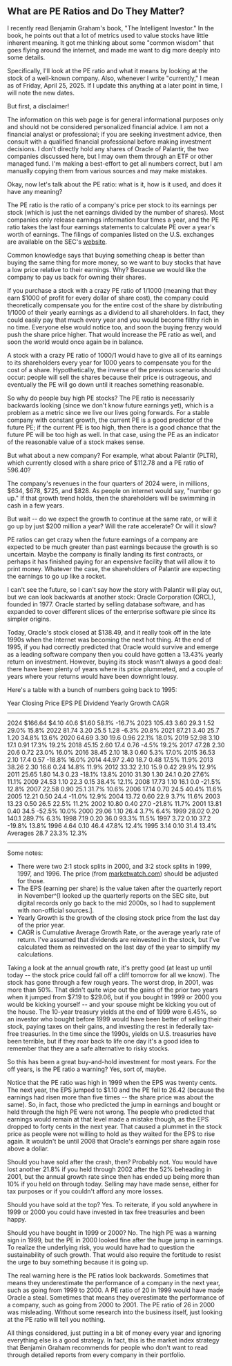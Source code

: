 What are PE Ratios and Do They Matter?
--------------------------------------

I recently read Benjamin Graham's book, "The Intelligent Investor."
In the book, he points out that a lot of metrics used to value stocks have little inherent meaning.
It got me thinking about some "common wisdom" that goes flying around the internet, and made me want to dig more deeply into some details.

Specifically, I'll look at the PE ratio and what it means by looking at the stock of a well-known company.
Also, whenever I write "currently," I mean as of Friday, April 25, 2025. If I update this anything at a later point in time, I will note the new dates.

But first, a disclaimer!

The information on this web page is for general informational purposes only and should not be considered personalized financial advice.
I am not a financial analyst or professional; if you are seeking investment advice, then consult with a qualified financial professional before making investment decisions.
I don't directly hold any shares of Oracle of Palantir, the two companies discussed here, but I may own them through an ETF or other managed fund.
I'm making a best-effort to get all numbers correct, but I am manually copying them from various sources and may make mistakes.

Okay, now let's talk about the PE ratio: what is it, how is it used, and does it have any meaning?

The PE ratio is the ratio of a company's price per stock to its earnings per stock (which is just the net earnings divided by the number of shares).
Most companies only release earnings information four times a year, and the PE ratio takes the last four earnings statements to calculate PE over a year's worth of earnings.
The filings of companies listed on the U.S. exchanges are available on the SEC's [website](https://www.sec.gov/search-filings).

Common knowledge says that buying something cheap is better than buying the same thing for more money, so we want to buy stocks that have a low price relative to their earnings.
Why?
Because we would like the company to pay us back for owning their shares.

If you purchase a stock with a crazy PE ratio of 1/1000 (meaning that they earn \$1000 of profit for every dollar of share cost), the company could theoretically compensate you for the entire cost of the share by distributing 1/1000 of their yearly earnings as a dividend to all shareholders. In fact, they could easily pay that much every year and you would become filthy rich in no time.
Everyone else would notice too, and soon the buying frenzy would push the share price higher.
That would increase the PE ratio as well, and soon the world would once again be in balance.

A stock with a crazy PE ratio of 1000/1 would have to give all of its earnings to its shareholders every year for 1000 years to compensate you for the cost of a share.
Hypothetically, the inverse of the previous scenario should occur: people will sell the shares because their price is outrageous, and eventually the PE will go down until it reaches something reasonable.

So why do people buy high PE stocks?
The PE ratio is necessarily backwards looking (since we don't know future earnings yet), which is a problem as a metric since we live our lives going forwards.
For a stable company with constant growth, the current PE is a good predictor of the future PE; if the current PE is too high, then there is a good chance that the future PE will be too high as well.
In that case, using the PE as an indicator of the reasonable value of a stock makes sense.

But what about a new company?
For example, what about Palantir (PLTR), which currently closed with a share price of \$112.78 and a PE ratio of 596.40?

The company's revenues in the four quarters of 2024 were, in millions, \$634, \$678, \$725, and \$828.
As people on internet would say, "number go up." If that growth trend holds, then the shareholders will be swimming in cash in a few years.

But wait -- do we expect the growth to continue at the same rate, or will it go up by just \$200 million a year?
Will the rate accelerate? Or will it slow?

PE ratios can get crazy when the future earnings of a company are expected to be much greater than past earnings because the growth is so uncertain.
Maybe the company is finally landing its first contracts, or perhaps it has finished paying for an expensive facility that will allow it to print money.
Whatever the case, the shareholders of Palantir are expecting the earnings to go up like a rocket.

I can't see the future, so I can't say how the story with Palantir will play out, but we can look backwards at another stock: Oracle Corporation (ORCL), founded in 1977.
Oracle started by selling database software, and has expanded to cover different slices of the enterprise software pie since its simpler origins.

Today, Oracle's stock closed at \$138.49, and it really took off in the late 1990s when the Internet was becoming the next hot thing.
At the end of 1995, if you had correctly predicted that Oracle would survive and emerge as a leading software company then you could have gotten a 13.43% yearly return on investment.
However, buying its stock wasn't always a good deal: there have been plenty of years where its price plummeted, and a couple of years where your returns would have been downright lousy.

Here's a table with a bunch of numbers going back to 1995:

 Year      Closing Price    EPS    PE    Dividend    Yearly Growth     CAGR
-------- ---------------- ------ ------ ----------- ---------------- ---------
 2024     \$166.64        \$4.10  40.6  \$1.60         58.1%          -16.7%
 2023       105.43          3.60  29.3    1.52         29.0%           15.8%
 2022        81.74          3.20  25.5    1.28         -6.3%           20.8%
 2021        87.21          3.40  25.7    1.20         34.8%           13.6%
 2020        64.69          3.30  19.6    0.96         22.1%           18.0%
 2019        52.98          3.10  17.1    0.91         17.3%           19.2%
 2018        45.15          2.60  17.4    0.76         -4.5%           19.2%
 2017        47.28          2.30  20.6    0.72         23.0%           16.0%
 2016        38.45          2.10  18.3    0.60          5.3%           17.0%
 2015        36.53          2.10  17.4    0.57        -18.8%           16.0%
 2014        44.97          2.40  18.7    0.48         17.5%           11.9%
 2013        38.26          2.30  16.6    0.24         14.8%           11.9%
 2012        33.32          2.10  15.9    0.42         29.9%           12.9%
 2011        25.65          1.80  14.3    0.23        -18.1%           13.8%
 2010        31.30          1.30  24.1    0.20         27.6%           11.1%
 2009        24.53          1.10  22.3    0.15         38.4%           12.1%
 2008        17.73          1.10  16.1    0.0         -21.5%           12.8%
 2007        22.58          0.90  25.1                 31.7%           10.6%
 2006        17.14          0.70  24.5                 40.4%           11.6%
 2005        12.21          0.50  24.4                -11.0%           12.9%
 2004        13.72          0.60  22.9                  3.7%           11.6%
 2003        13.23          0.50  26.5                 22.5%           11.2%
 2002        10.80          0.40  27.0                -21.8%           11.7%
 2001        13.81          0.40  34.5                -52.5%           10.0%
 2000        29.06          1.10  26.4                  3.7%            6.4%
 1999        28.02          0.20 140.1                289.7%            6.3%
 1998         7.19          0.20  36.0                 93.3%           11.5%
 1997         3.72          0.10  37.2                -19.8%           13.8%
 1996         4.64          0.10  46.4                 47.8%           12.4%
 1995         3.14          0.10  31.4                                 13.4%
Averages                          28.7                 23.3%           12.3%
-------- ---------------- ------ ------ ----------- ---------------- ---------

Some notes:

* There were two 2:1 stock splits in 2000, and 3:2 stock splits in 1999, 1997, and 1996. The price (from [marketwatch.com](marketwatch.com)) should be adjusted for those.
* The EPS (earning per share) is the value taken after the quarterly report in November^[I looked up the quarterly reports on the SEC site, but digital records only go back to the mid 2000s, so I had to supplement with non-official sources.].
* Yearly Growth is the growth of the closing stock price from the last day of the prior year.
* CAGR is Cumulative Average Growth Rate, or the average yearly rate of return. I've assumed that dividends are reinvested in the stock, but I've calculated them as reinvested on the last day of the year to simplify my calculations.

Taking a look at the annual growth rate, it's pretty good (at least up until today -- the stock price could fall off a cliff tomorrow for all we know).
The stock has gone through a few rough years. The worst drop, in 2001, was more than 50%. That didn't quite wipe out the gains of the prior two years when it jumped from \$7.19 to \$29.06, but if you bought in 1999 or 2000 you would be kicking yourself -- and your spouse might be kicking you out of the house.
The 10-year treasury yields at the end of 1999 were 6.45%, so an investor who bought before 1999 would have been better of selling their stock, paying taxes on their gains, and investing the rest in federally tax-free treasuries.
In the time since the 1990s, yields on U.S. treasuries have been terrible, but if they roar back to life one day it's a good idea to remember that they are a safe alternative to risky stocks.

So this has been a great buy-and-hold investment for most years.
For the off years, is the PE ratio a warning? Yes, sort of, maybe.

Notice that the PE ratio was high in 1999 when the EPS was twenty cents. The next year, the EPS jumped to \$1.10 and the PE fell to 26.42 (because the earnings had risen more than five times -- the share price was about the same).
So, in fact, those who predicted the jump in earnings and bought or held through the high PE were not wrong.
The people who predicted that earnings would remain at that level made a mistake though, as the EPS dropped to forty cents in the next year.
That caused a plummet in the stock price as people were not willing to hold as they waited for the EPS to rise again.
It wouldn't be until 2008 that Oracle's earnings per share again rose above a dollar.

Should you have sold after the crash, then?
Probably not. You would have lost another 21.8% if you held through 2002 after the 52% beheading in 2001, but the annual growth rate since then has ended up being more than 10% if you held on through today.
Selling may have made sense, either for tax purposes or if you couldn't afford any more losses.

Should you have sold at the top? Yes.
To reiterate, if you sold anywhere in 1999 or 2000 you could have invested in tax free treasuries and been happy.

Should you have bought in 1999 or 2000?
No. The high PE was a warning sign in 1999, but the PE in 2000 looked fine after the huge jump in earnings.
To realize the underlying risk, you would have had to question the sustainability of such growth. That would also require the fortitude to resist the urge to buy something because it is going up.

The real warning here is the PE ratios look backwards.
Sometimes that means they underestimate the performance of a company in the next year, such as going from 1999 to 2000.
A PE ratio of 20 in 1999 would have made Oracle a steal.
Sometimes that means they overestimate the performance of a company, such as going from 2000 to 2001.
The PE ratio of 26 in 2000 was misleading.
Without some research into the business itself, just looking at the PE ratio will tell you nothing.

All things considered, just putting in a bit of money every year and ignoring everything else is a good strategy.
In fact, this is the market index strategy that Benjamin Graham recommends for people who don't want to read through detailed reports from every company in their portfolio.
